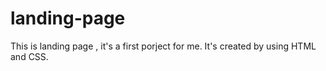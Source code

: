 # landing-page
This is landing page , it's a first porject for me.
It's created by using HTML and CSS.
